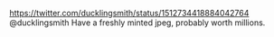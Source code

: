https://twitter.com/ducklingsmith/status/1512734418884042764 @ducklingsmith Have a freshly minted jpeg, probably worth millions. 